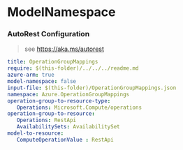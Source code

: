 # ModelNamespace
### AutoRest Configuration
> see https://aka.ms/autorest

``` yaml
title: OperationGroupMappings
require: $(this-folder)/../../../readme.md
azure-arm: true
model-namespace: false
input-file: $(this-folder)/OperationGroupMappings.json
namespace: Azure.OperationGroupMappings
operation-group-to-resource-type:
   Operations: Microsoft.Compute/operations
operation-group-to-resource:
   Operations: RestApi
   AvailabilitySets: AvailabilitySet
model-to-resource:
   ComputeOperationValue : RestApi
```
